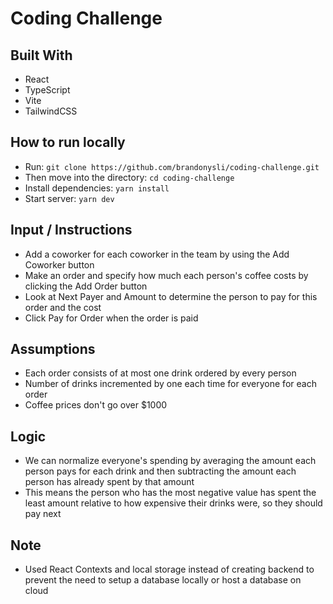 # Coding Challenge

## Built With

-   React
-   TypeScript
-   Vite
-   TailwindCSS

## How to run locally

-   Run: `git clone https://github.com/brandonysli/coding-challenge.git`
-   Then move into the directory: `cd coding-challenge`
-   Install dependencies: `yarn install`
-   Start server: `yarn dev`

## Input / Instructions

-   Add a coworker for each coworker in the team by using the Add Coworker button
-   Make an order and specify how much each person's coffee costs by clicking the Add Order button
-   Look at Next Payer and Amount to determine the person to pay for this order and the cost
-   Click Pay for Order when the order is paid

## Assumptions

-   Each order consists of at most one drink ordered by every person
-   Number of drinks incremented by one each time for everyone for each order
-   Coffee prices don't go over $1000

## Logic

-   We can normalize everyone's spending by averaging the amount each person pays for each drink and then subtracting the amount each person has already spent by that amount
-   This means the person who has the most negative value has spent the least amount relative to how expensive their drinks were, so they should pay next

## Note

-   Used React Contexts and local storage instead of creating backend to prevent the need to setup a database locally or host a database on cloud

